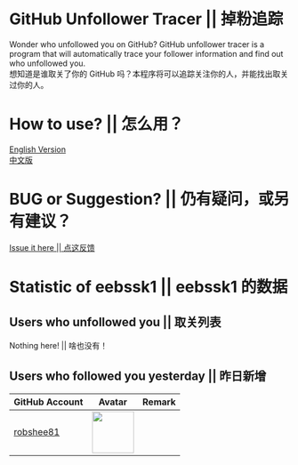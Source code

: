 # GitHub Unfollower Tracer || 掉粉追踪
Wonder who unfollowed you on GitHub? GitHub unfollower tracer is a program that will automatically trace your follower information and find out who unfollowed you.
<br>想知道是谁取关了你的 GitHub 吗？本程序将可以追踪关注你的人，并能找出取关过你的人。

# How to use? || 怎么用？
[English Version](https://github.com/1012796366/unfollower_tracer/issues/1)
<br>[中文版](https://github.com/1012796366/unfollower_tracer/issues/2)

# BUG or Suggestion? || 仍有疑问，或另有建议？
[Issue it here || 点这反馈](https://github.com/1012796366/unfollower_tracer/issues)
# Statistic of eebssk1 || eebssk1 的数据
## Users who unfollowed you || 取关列表
Nothing here! || 啥也没有！
## Users who followed you yesterday || 昨日新增
| GitHub Account                            | Avatar                                                                                                         | Remark   |
|-------------------------------------------|----------------------------------------------------------------------------------------------------------------|----------|
| [robshee81](https://github.com/robshee81) | <a href="https://github.com/robshee81"><img src="https://github.com/robshee81.png" width=75px height=75px></a> |          |

